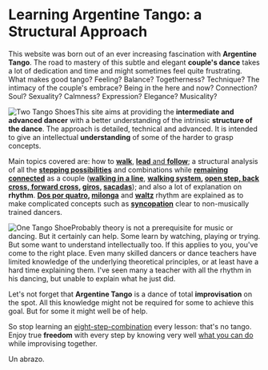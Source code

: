 # Learning Argentine Tango: a Structural Approach

This website was born out of an ever increasing fascination with **Argentine Tango**. The road to mastery of this subtle and elegant **couple's dance** takes a lot of dedication and time and might sometimes feel quite frustrating. What makes good tango? Feeling? Balance? Togetherness? Technique? The intimacy of the couple's embrace? Being in the here and now? Connection? Soul? Sexuality? Calmness? Expression? Elegance? Musicality?

![Two Tango Shoes](images/tango/ladies-tango-shoe.jpg)This site aims at providing the **intermediate and advanced dancer** with a better understanding of the intrinsic **structure of the dance**. The approach is detailed, technical and advanced. It is intended to give an intellectual **understanding** of some of the harder to grasp concepts.

Main topics covered are: how to **[walk](content/tango/walking/walking.html)**, [**lead** and **follow**](content/tango/walking/leading-and-following.html); a structural analysis of all the **[stepping possibilities](content/tango/structure/steps-individually.html)** and combinations while [**remaining connected**](content/tango/walking/embrace-dissociation.html) as a couple ([**walking in a line**](content/tango/structure/walking-in-line.html), **[walking system](content/tango/structure/walking-system.html), [open step, back cross, forward cross](content/tango/structure/steps-in-couple.html), [giros](content/tango/structure/giro-molinete.html), [sacadas](content/tango/structure/sacada.html)**); and also a lot of explanation on **rhythm**. **[Dos por quatro](content/tango/rhythm/rhythm-basics.html), [milonga](content/tango/rhythm/milonga-rhythm.html)** and **[waltz](content/tango/rhythm/waltz-rhythm.html)** rhythm are explained as to make complicated concepts such as **[syncopation](content/tango/rhythm/syncope.html)** clear to non-musically trained dancers.

![One Tango Shoe](images/tango/ladies-tango-shoes1.jpg)Probably theory is not a prerequisite for music or dancing. But it certainly can help. Some learn by watching, playing or trying. But some want to understand intellectually too. If this applies to you, you've come to the right place. Even many skilled dancers or dance teachers have limited knowledge of the underlying theoretical principles, or at least have a hard time explaining them. I've seen many a teacher with all the rhythm in his dancing, but unable to explain what he just did.

Let's not forget that **Argentine Tango** is a dance of total **improvisation** on the spot. All this knowledge might not be required for some to achieve this goal. But for some it might well be of help.

So stop learning an [eight-step-combination](content/tango/walking/eight-count-basic.html) every lesson: that's no tango. Enjoy true **freedom** with every step by knowing very well [what you can do](content/tango/structure/navigation-in-couple.html) while improvising together.

Un abrazo.
